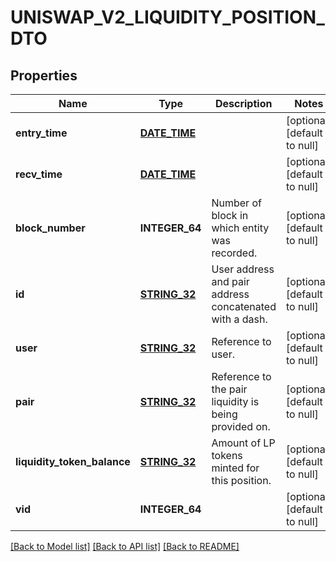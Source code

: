 # UNISWAP_V2_LIQUIDITY_POSITION_DTO

## Properties
Name | Type | Description | Notes
------------ | ------------- | ------------- | -------------
**entry_time** | [**DATE_TIME**](DATE_TIME.md) |  | [optional] [default to null]
**recv_time** | [**DATE_TIME**](DATE_TIME.md) |  | [optional] [default to null]
**block_number** | **INTEGER_64** | Number of block in which entity was recorded. | [optional] [default to null]
**id** | [**STRING_32**](STRING_32.md) | User address and pair address concatenated with a dash. | [optional] [default to null]
**user** | [**STRING_32**](STRING_32.md) | Reference to user. | [optional] [default to null]
**pair** | [**STRING_32**](STRING_32.md) | Reference to the pair liquidity is being provided on. | [optional] [default to null]
**liquidity_token_balance** | [**STRING_32**](STRING_32.md) | Amount of LP tokens minted for this position. | [optional] [default to null]
**vid** | **INTEGER_64** |  | [optional] [default to null]

[[Back to Model list]](../README.md#documentation-for-models) [[Back to API list]](../README.md#documentation-for-api-endpoints) [[Back to README]](../README.md)


